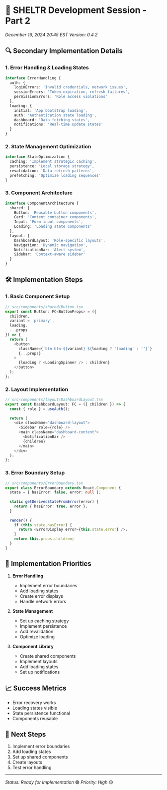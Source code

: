 # 🚨 SHELTR Development Session - Part 2
*December 16, 2024 20:45 EST*
*Version: 0.4.2*

## 🔍 Secondary Implementation Details

### 1. Error Handling & Loading States
```typescript
interface ErrorHandling {
  auth: {
    loginErrors: 'Invalid credentials, network issues',
    sessionErrors: 'Token expiration, refresh failures',
    permissionErrors: 'Role access violations'
  },
  loading: {
    initial: 'App bootstrap loading',
    auth: 'Authentication state loading',
    dashboard: 'Data fetching states',
    notifications: 'Real-time update states'
  }
}
```

### 2. State Management Optimization
```typescript
interface StateOptimization {
  caching: 'Implement strategic caching',
  persistence: 'Local storage strategy',
  revalidation: 'Data refresh patterns',
  prefetching: 'Optimize loading sequences'
}
```

### 3. Component Architecture
```typescript
interface ComponentArchitecture {
  shared: {
    Button: 'Reusable button components',
    Card: 'Content container components',
    Input: 'Form input components',
    Loading: 'Loading state components'
  },
  layout: {
    DashboardLayout: 'Role-specific layouts',
    Navigation: 'Dynamic navigation',
    NotificationBar: 'Alert system',
    Sidebar: 'Context-aware sidebar'
  }
}
```

## 🛠️ Implementation Steps

### 1. Basic Component Setup
```typescript
// src/components/shared/Button.tsx
export const Button: FC<ButtonProps> = ({ 
  children, 
  variant = 'primary',
  loading,
  ...props 
}) => {
  return (
    <button 
      className={`btn btn-${variant} ${loading ? 'loading' : ''}`} 
      {...props}
    >
      {loading ? <LoadingSpinner /> : children}
    </button>
  );
};
```

### 2. Layout Implementation
```typescript
// src/components/layout/DashboardLayout.tsx
export const DashboardLayout: FC = ({ children }) => {
  const { role } = useAuth();
  
  return (
    <div className="dashboard-layout">
      <Sidebar role={role} />
      <main className="dashboard-content">
        <NotificationBar />
        {children}
      </main>
    </div>
  );
};
```

### 3. Error Boundary Setup
```typescript
// src/components/ErrorBoundary.tsx
export class ErrorBoundary extends React.Component {
  state = { hasError: false, error: null };
  
  static getDerivedStateFromError(error) {
    return { hasError: true, error };
  }
  
  render() {
    if (this.state.hasError) {
      return <ErrorDisplay error={this.state.error} />;
    }
    return this.props.children;
  }
}
```

## 🎯 Implementation Priorities

1. **Error Handling**
   - Implement error boundaries
   - Add loading states
   - Create error displays
   - Handle network errors

2. **State Management**
   - Set up caching strategy
   - Implement persistence
   - Add revalidation
   - Optimize loading

3. **Component Library**
   - Create shared components
   - Implement layouts
   - Add loading states
   - Set up notifications

## 📈 Success Metrics
- Error recovery works
- Loading states visible
- State persistence functional
- Components reusable

## 🔄 Next Steps
1. Implement error boundaries
2. Add loading states
3. Set up shared components
4. Create layouts
5. Test error handling

---
*Status: Ready for Implementation* 🟢
*Priority: High* 🟡